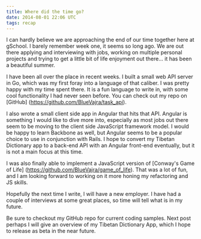 ```yaml
---
title: Where did the time go?
date: 2014-08-01 22:06 UTC
tags: recap
---
```


I can hardly believe we are approaching the end of our time together here at gSchool. I barely remember week one, it seems so long ago. We are out there applying and interviewing with jobs, working on multiple personal projects and trying to get a little bit of life enjoyment out there... it has been a beautiful summer.
 
I have been all over the place in recent weeks. I built a small web API server in Go, which was my first foray into a language of that caliber. I was pretty happy with my time spent there. It is a fun language to write in, with some cool functionality I had never seen before. You can check out my repo on [GitHub] (https://github.com/BlueVajra/task_api).

I also wrote a small client side app in Angular that hits that API. Angular is something I would like to dive more into, especially as most jobs out there seem to be moving to the client side JavaScript framework model. I would be happy to learn Backbone as well, but Angular seems to be a popular choice to use in conjunction with Rails. I hope to convert my Tibetan Dictionary app to a back-end API with an Angular front-end eventually, but it is not a main focus at this time.

I was also finally able to implement a JavaScript version of [Conway's Game of Life] (https://github.com/BlueVajra/game_of_life). That was a lot of fun, and I am looking forward to working on it more honing my refactoring and JS skills.

Hopefully the next time I write, I will have a new employer. I have had a couple of interviews at some great places, so time will tell what is in my future.

Be sure to checkout my GitHub repo for current coding samples. Next post perhaps I will give an overview of my Tibetan Dictionary App, which I hope to release as beta in the near future.

